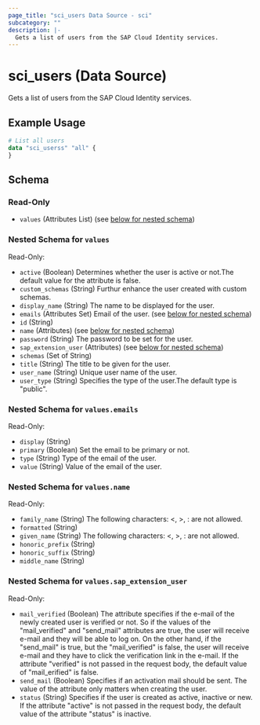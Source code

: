 ```yaml
---
page_title: "sci_users Data Source - sci"
subcategory: ""
description: |-
  Gets a list of users from the SAP Cloud Identity services.
---
```


# sci_users (Data Source)

Gets a list of users from the SAP Cloud Identity services.

## Example Usage

```terraform
# List all users
data "sci_userss" "all" {
}
```

<!-- schema generated by tfplugindocs -->
## Schema

### Read-Only

- `values` (Attributes List) (see [below for nested schema](#nestedatt--values))

<a id="nestedatt--values"></a>
### Nested Schema for `values`

Read-Only:

- `active` (Boolean) Determines whether the user is active or not.The default value for the attribute is false.
- `custom_schemas` (String) Furthur enhance the user created with custom schemas.
- `display_name` (String) The name to be displayed for the user.
- `emails` (Attributes Set) Email of the user. (see [below for nested schema](#nestedatt--values--emails))
- `id` (String)
- `name` (Attributes) (see [below for nested schema](#nestedatt--values--name))
- `password` (String) The password to be set for the user.
- `sap_extension_user` (Attributes) (see [below for nested schema](#nestedatt--values--sap_extension_user))
- `schemas` (Set of String)
- `title` (String) The title to be given for the user.
- `user_name` (String) Unique user name of the user.
- `user_type` (String) Specifies the type of the user.The default type is "public".

<a id="nestedatt--values--emails"></a>
### Nested Schema for `values.emails`

Read-Only:

- `display` (String)
- `primary` (Boolean) Set the email to be primary or not.
- `type` (String) Type of the email of the user.
- `value` (String) Value of the email of the user.


<a id="nestedatt--values--name"></a>
### Nested Schema for `values.name`

Read-Only:

- `family_name` (String) The following characters: <, >, : are not allowed.
- `formatted` (String)
- `given_name` (String) The following characters: <, >, : are not allowed.
- `honoric_prefix` (String)
- `honoric_suffix` (String)
- `middle_name` (String)


<a id="nestedatt--values--sap_extension_user"></a>
### Nested Schema for `values.sap_extension_user`

Read-Only:

- `mail_verified` (Boolean) The attribute specifies if the e-mail of the newly created user is verified or not. So if the values of the "mail_verified" and "send_mail" attributes are true, the user will receive e-mail and they will be able to log on. On the other hand, if the "send_mail" is true, but the "mail_verified" is false, the user will receive e-mail and they have to click the verification link in the e-mail. If the attribute "verified" is not passed in the request body, the default value of "mail_erified" is false.
- `send_mail` (Boolean) Specifies if an activation mail should be sent. The value of the attribute only matters when creating the user.
- `status` (String) Specifies if the user is created as active, inactive or new. If the attribute "active" is not passed in the request body, the default value of the attribute "status" is inactive.
